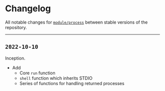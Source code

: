 # Changelog

All notable changes for [`module/process`](../) between stable versions of the
repository.


---


## `2022-10-10`

Inception.

- Add
    - Core `run` function
    - `shell` function which inherits STDIO
    - Series of functions for handling returned processes
